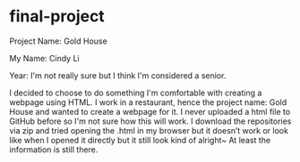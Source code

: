 # final-project

Project Name: Gold House

My Name: Cindy Li

Year: I'm not really sure but I think I'm considered a senior.

I decided to choose to do something I'm comfortable with creating a webpage using HTML. I work in a restaurant, hence the project name: Gold House and wanted to create a webpage for it. I never uploaded a html file to GitHub before so I'm not sure how this will work. I download the repositories via zip and tried opening the .html in my browser but it doesn’t work or look like when I opened it directly but it still look kind of alright~ At least the information is still there. 
